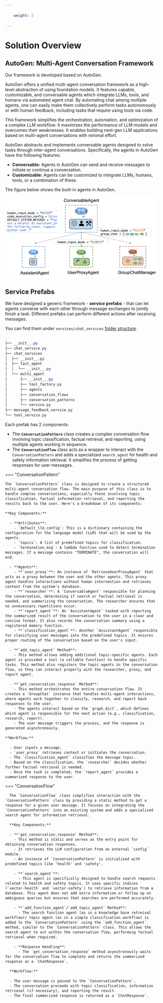 ```yaml
---

    weight: 2

---
```

# Solution Overview

## AutoGen: Multi-Agent Conversation Framework

Our framework is developed based on AutoGen. 

AutoGen offers a unified multi-agent conversation framework as a high-level abstraction of using foundation models. It features capable, customizable, and conversable agents which integrate LLMs, tools, and humans via automated agent chat. By automating chat among multiple agents, one can easily make them collectively perform tasks autonomously or with human feedback, including tasks that require using tools via code.

This framework simplifies the orchestration, automation, and optimization of a complex LLM workflow. It maximizes the performance of LLM models and overcomes their weaknesses. It enables building next-gen LLM applications based on multi-agent conversations with minimal effort.

AutoGen abstracts and implements conversable agents designed to solve tasks through inter-agent conversations. Specifically, the agents in AutoGen have the following features:

- **Conversable:** Agents in AutoGen can send and receive messages to initiate or continue a conversation.
- **Customizable:** Agents can be customized to integrate LLMs, humans, tools, or a combination of these.

The figure below shows the built-in agents in AutoGen.

<p style="text-align: center;">
    <img src=" ../images/img.png" alt="autogen image" width="500">
</p>



## Service Prefabs 
We have designed a generic framework - **service prefabs** - that can let agents converse with each other through message exchanges to jointly finish a task.
Different prefabs can perform different actions after receiving messages.

You can find them under `services/chat_services`  [folder structure](./folder_structure).


```powershell title="view service prefabs"
.
├── __init__.py
├── chat_service.py
├── chat_services
│  ├── __init__.py
│  ├── fast_agent
│  │  └── __init__.py
│  └── multi_agent
│      ├── __init__.py
│      ├── tool_factory.py
│      ├── agents
│      ├── conversation_flows
│      ├── conversation_patterns
│      └── service.py
├── message_feedback_service.py
└── tool_service.py
```

Each prefab has 2 components:

- The **`ConversationPattern`** class creates a complex conversation flow involving topic classification, factual retrieval, and reporting, using multiple agents working in sequence.
- The **`ConversationFlow`** class acts as a wrapper to interact with the `ConversationPattern` and adds a specialized `search_agent` for health and safety information retrieval. It simplifies the process of getting responses for user messages.


=== "ConversationPattern"
    
    The `ConversationPattern` class is designed to create a structured multi-agent conversation flow. The main purpose of this class is to handle complex conversations, especially those involving topic classification, factual information retrieval, and reporting the results back to the user. Here's a breakdown of its components:
    
    **Key Components:**
    
      - **Attributes**:
        - `default_llm_config`: This is a dictionary containing the configuration for the language model (LLM) that will be used by the agents.
        - `topics`: A list of predefined topics for classification.
        - `termination_msg`: A lambda function used to detect termination messages. If a message contains "TERMINATE", the conversation will end.
      
      - **Agents**:
        - **`user_proxy`**: An instance of `RetrieveUserProxyAgent` that acts as a proxy between the user and the other agents. This proxy agent handles interactions without human intervention and retrieves context from the system's database.
        - **`researcher`**: A `ConversableAgent` responsible for planning the conversation, determining if search or factual retrieval is needed, and summarizing the conversation. The researcher ensures that no unnecessary repetitions occur.
        - **`report_agent`**: An `AssistantAgent` tasked with reporting the summarized result of the conversation to the user in a clear and concise format. It also records the conversation summary using a registered memory function.
        - **`classification_agent`**: Another `AssistantAgent` responsible for classifying user messages into the predefined topics. It ensures proper routing of the conversation based on the user's input.
      
      - **`add_topic_agent` Method**:
        - This method allows adding additional topic-specific agents. Each agent is provided a tool (a callable function) to handle specific tasks. This method also registers the topic agents in the conversation flow, so they can interact properly with the researcher, proxy, and report agent.
    
      - **`get_conversation_response` Method**:
        - This method orchestrates the entire conversation flow. It creates a `GroupChat` instance that handles multi-agent interactions, where agents work together to classify, research, and report back responses to the user.
        - The agents interact based on the `graph_dict`, which defines which agent is responsible for the next action (e.g., classification, research, report).
        - The user message triggers the process, and the response is generated asynchronously.
    
    **Workflow:**

      - User inputs a message.
      - `user_proxy` retrieves context or initiates the conversation.
      - The `classification_agent` classifies the message topic.
      - Based on the classification, the `researcher` decides whether further factual retrieval is needed.
      - Once the task is completed, the `report_agent` provides a summarized response to the user.
    


=== "ConversationFlow"
      
      The `ConversationFlow` class simplifies interaction with the `ConversationPattern` class by providing a static method to get a response for a given user message. It focuses on integrating the `ConversationPattern` into an existing system and adds a specialized search agent for information retrieval.
      
      **Key Components:**
      
      - **`get_conversation_response` Method**:
        - This method is static and serves as the entry point for obtaining conversation responses.
        - It retrieves the LLM configuration from an external `config` module.
        - An instance of `ConversationPattern` is initialized with predefined topics like 'health' and 'safety'.
        
        - **`search_agent`**:
          - This agent is specifically designed to handle search requests related to health and safety topics. It uses specific indices (`vector-health` and `vector-safety`) to retrieve information from a database. This agent does not add extra information or follow up on ambiguous queries but ensures that searches are performed accurately.
      
        - **`add_function_agent`/`add_topic_agent` Method**:
          - The search function agent (as in a knowledge base retreival workflow)/ topic agent (as in a simple classification workflow) is added to the `ConversationPattern` using the `add_function_agent` method, similar to the `ConversationPattern` class. This allows the search agent to act within the conversation flow, performing factual retrieval when required.
      
        - **Response Handling**:
          - The `get_conversation_response` method asynchronously waits for the conversation flow to complete and returns the summarized response as a `ChatResponse`.
      
      **Workflow:**

      - The user message is passed to the `ConversationPattern`.
      - The conversation proceeds with topic classification, information retrieval (if necessary), and reporting the result.
      - The final summarized response is returned as a `ChatResponse`.
      


